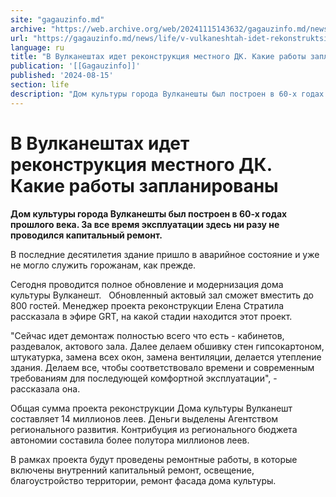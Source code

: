 ```yaml
---
site: "gagauzinfo.md"
archive: "https://web.archive.org/web/20241115143632/gagauzinfo.md/news/life/v-vulkaneshtah-idet-rekonstruktsiya-mestnogo-dk-kakie-raboti-zaplanirovani"
url: "https://gagauzinfo.md/news/life/v-vulkaneshtah-idet-rekonstruktsiya-mestnogo-dk-kakie-raboti-zaplanirovani"
language: ru
title: "В Вулканештах идет реконструкция местного ДК. Какие работы запланированы"
publication: '[[Gagauzinfo]]'
published: '2024-08-15'
section: life
description: "Дом культуры города Вулканешты был построен в 60-х годах прошлого века. За все время эксплуатации здесь ни разу не проводился капитальный ремонт."
---
```


# В Вулканештах идет реконструкция местного ДК. Какие работы запланированы

**Дом культуры города Вулканешты был построен в 60-х годах прошлого века. За все время эксплуатации здесь ни разу не проводился капитальный ремонт.**

В последние десятилетия здание пришло в аварийное состояние и уже не могло служить горожанам, как прежде.

Сегодня проводится полное обновление и модернизация дома культуры Вулканешт.   Обновленный актовый зал сможет вместить до 800 гостей. Менеджер проекта реконструкции Елена Стратила рассказала в эфире GRT, на какой стадии находится этот проект.

"Сейчас идет демонтаж полностью всего что есть - кабинетов, раздевалок, актового зала. Далее делаем обшивку стен гипсокартоном, штукатурка, замена всех окон, замена вентиляции, делается утепление здания. Делаем все, чтобы соответствовало времени и современным требованиям для последующей комфортной эксплуатации", - рассказала она.

Общая сумма проекта реконструкции Дома культуры Вулканешт составляет 14 миллионов леев. Деньги выделены Агентством регионального развития. Контрибуция из регионального бюджета автономии составила более полутора миллионов леев.

В рамках проекта будут проведены ремонтные работы, в которые включены внутренний капитальный ремонт, освещение, благоустройство территории, ремонт фасада дома культуры.